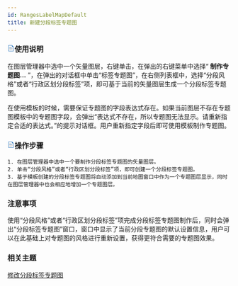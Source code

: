 ```yaml
---
id: RangesLabelMapDefault
title: 新建分段标签专题图
---
```

### ![](../../img/read.gif)使用说明

在图层管理器中选中一个矢量图层，右键单击，在弹出的右键菜单中选择“ **制作专题图...**
”，在弹出的对话框中单击“标签专题图”，在右侧列表框中，选择“分段风格”或者“行政区划分段标签”项，即可基于当前的矢量图层生成一个分段标签专题图。

在使用模板的时候，需要保证专题图的字段表达式存在。如果当前图层不存在专题图模板中的专题图字段，会弹出“表达式不存在，所以专题图无法显示。请重新指定合适的表达式。”的提示对话框。用户重新指定字段后即可使用模板制作专题图。

### ![](../../img/read.gif)操作步骤

    1. 在图层管理器中选中一个要制作分段标签专题图的矢量图层。
    2. 单击“分段风格”或者“行政区划分段标签”项，即可创建一个分段标签专题图。
    3. 基于模板创建的分段标签专题图将自动添加到当前地图窗口中作为一个专题图层显示，同时在图层管理器中也会相应地增加一个专题图层。

### 注意事项

使用“分段风格”或者“行政区划分段标签”项完成分段标签专题图制作后，同时会弹出“分段标签专题图”窗口，窗口中显示了当前分段专题图的默认设置信息，用户可以在此基础上对专题图的风格进行重新设置，获得更符合需要的专题图效果。

### 相关主题

 [修改分段标签专题图](RangesLabelMapDia)

